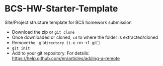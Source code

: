 # BCS-HW-Starter-Template
Site/Project structure template for BCS homework submission

- Download the zip or `git clone`
- Once downloaded or cloned, `cd` to where the folder is extracted/cloned
- Remove`the `.git` directory (i.e. `rm -rf .git`)
- `git init`
- Add to your git repository. For details: https://help.github.com/en/articles/adding-a-remote
